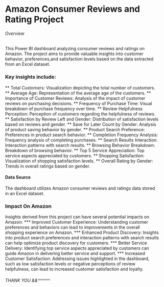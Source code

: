# Amazon Consumer Reviews and Rating Project

###### Overview
This Power BI dashboard analyzing consumer reviews and ratings on Amazon.
The project aims to provide valuable insights into customer behavior, preferences,and satisfaction levels based on the data extracted from an Excel dataset.

### Key insights include:
** Total Customers: Visualization depicting the total number of customers.
** Average Age: Representation of the average age of the customers.
** Importance of Customer Reviews: Analysis of the impact of customer reviews on purchasing decisions.
** Frequency of Purchase Time: Visual breakdown of purchase frequency over time.
** Review Helpfulness Perception: Perception of customers regarding the helpfulness of reviews.
** Satisfaction by Review Left and Gender: Distribution of satisfaction levels based on reviews and gender.
** Save for Later Count by Gender: Analysis of product saving behavior by gender.
** Product Search Preference: Preferences in product search behavior.
** Completion Frequency Analysis: Frequency analysis of completing purchases.
** Search Results Interaction: Interaction patterns with search results.
** Browsing Behavior Breakdown: Breakdown of browsing behavior.
** Top 5 Service Appreciation: Top service aspects appreciated by customers.
** Shopping Satisfaction: Visualization of shopping satisfaction levels.
** Overall Rating by Gender: Trends in overall ratings based on gender.

#### Data Source
The dashboard utilizes Amazon consumer reviews and ratings data stored in an Excel dataset.

###  Impact On Amazon
Insights derived from this project can have several potential impacts on Amazon:
*** Improved Customer Experience: Understanding customer preferences and behaviors can lead to improvements in the overall shopping experience on Amazon.
*** Enhanced Product Discovery: Insights into product search preferences and interaction patterns with search results can help optimize product discovery for customers.
*** Better Service Delivery: Identifying top service aspects appreciated by customers can guide Amazon in delivering better service and support.
*** Increased Customer Satisfaction: Addressing issues highlighted in the dashboard, such as low satisfaction levels or negative perceptions of review helpfulness,
can lead to increased customer satisfaction and loyalty.

###### THANK YOU &&^^^^^^
